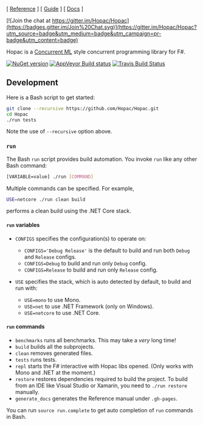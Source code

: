 [ [Reference](http://hopac.github.io/Hopac/Hopac.html) ] [ [Guide](Docs/Programming.md) ] [ [Docs](Docs/) ]

[![Join the chat at https://gitter.im/Hopac/Hopac](https://badges.gitter.im/Join%20Chat.svg)](https://gitter.im/Hopac/Hopac?utm_source=badge&utm_medium=badge&utm_campaign=pr-badge&utm_content=badge)

Hopac is a [Concurrent ML](http://cml.cs.uchicago.edu/) style concurrent
programming library for F#.

[![NuGet version](https://badge.fury.io/nu/Hopac.svg)](https://badge.fury.io/nu/Hopac) [![AppVeyor Build status](https://ci.appveyor.com/api/projects/status/srux0s4jy3ahvb84?svg=true)](https://ci.appveyor.com/project/VesaKarvonen/hopac) [![Travis Build Status](https://travis-ci.org/Hopac/Hopac.svg?branch=master)](https://travis-ci.org/Hopac/Hopac)

## Development

Here is a Bash script to get started:

```sh
git clone --recursive https://github.com/Hopac/Hopac.git
cd Hopac
./run tests
```

Note the use of `--recursive` option above.

### `run`

The Bash `run` script provides build automation.  You invoke `run` like any
other Bash command:

```bash
[VARIABLE=value] ./run [COMMAND]
```

Multiple commands can be specified.  For example,

```bash
USE=netcore ./run clean build
```

performs a clean build using the .NET Core stack.

#### `run` variables

* `CONFIGS` specifies the configuration(s) to operate on:
  * `CONFIGS='Debug Release'` is the default to build and run both `Debug` and
    `Release` configs.
  * `CONFIGS=Debug` to build and run only `Debug` config.
  * `CONFIGS=Release` to build and run only `Release` config.

* `USE` specifies the stack, which is auto detected by default, to build and run
  with:
  * `USE=mono` to use Mono.
  * `USE=net` to use .NET Framework (only on Windows).
  * `USE=netcore` to use .NET Core.

#### `run` commands

* `benchmarks` runs all benchmarks.  This may take a *very* long time!
* `build` builds all the subprojects.
* `clean` removes generated files.
* `tests` runs tests.
* `repl` starts the F# interactive with Hopac libs opened.  (Only works with
  Mono and .NET at the moment.)
* `restore` restores dependencies required to build the project.  To build from
  an IDE like Visual Studio or Xamarin, you need to `./run restore` manually.
* `generate_docs` generates the Reference manual under `.gh-pages`.

You can run `source run.complete` to get auto completion of `run` commands in
Bash.
